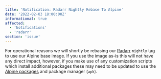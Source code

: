 ```yaml
---
title: 'Notification: Radarr Nightly Rebase To Alpine'
date: '2022-02-03 18:00:00Z'
informational: true
affected:
  - 'Notifications'
  - 'radarr'
section: 'issue'
---
```

For operational reasons we will shortly be rebasing our [Radarr](https://github.com/linuxserver/docker-radarr) `nightly` tag to use our Alpine base image. If you use the image as-is this will not have any direct impact, however, if you make use of any customization scripts which install additional packages these may need to be updated to use the [Alpine packages](https://pkgs.alpinelinux.org/packages?name=&branch=v3.15) and package manager (`apk`).
